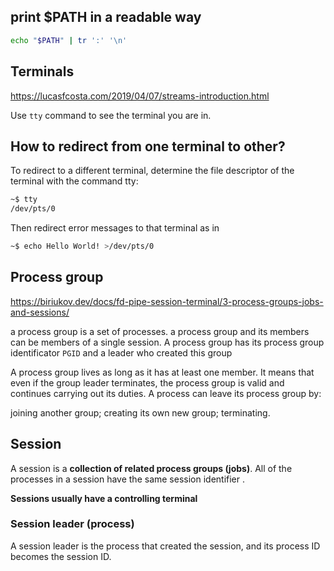 
## print $PATH in a readable way

```sh
echo "$PATH" | tr ':' '\n'
```

## Terminals

https://lucasfcosta.com/2019/04/07/streams-introduction.html

Use `tty` command to see the terminal you are in.

## How to redirect from one terminal to other?
To redirect to a different terminal, determine the file descriptor of the terminal with the command tty:
```sh
~$ tty
/dev/pts/0
```
Then redirect error messages to that terminal as in
```sh
~$ echo Hello World! >/dev/pts/0
```

## Process group

https://biriukov.dev/docs/fd-pipe-session-terminal/3-process-groups-jobs-and-sessions/


a process group is a set of processes. a process group and its members can be members of a single session.
A process group has its process group identificator `PGID` and a leader who created this group

A process group lives as long as it has at least one member. It means that even if the group leader terminates, the process group is valid and continues carrying out its duties. A process can leave its process group by:

joining another group;
creating its own new group;
terminating.

## Session

A session is a **collection of related process groups (jobs)**. All of the processes in a session have the same session identifier . 

**Sessions usually have a controlling terminal**

### Session leader (process)
A session leader is the process that created the session, and its process ID becomes the session ID. 

